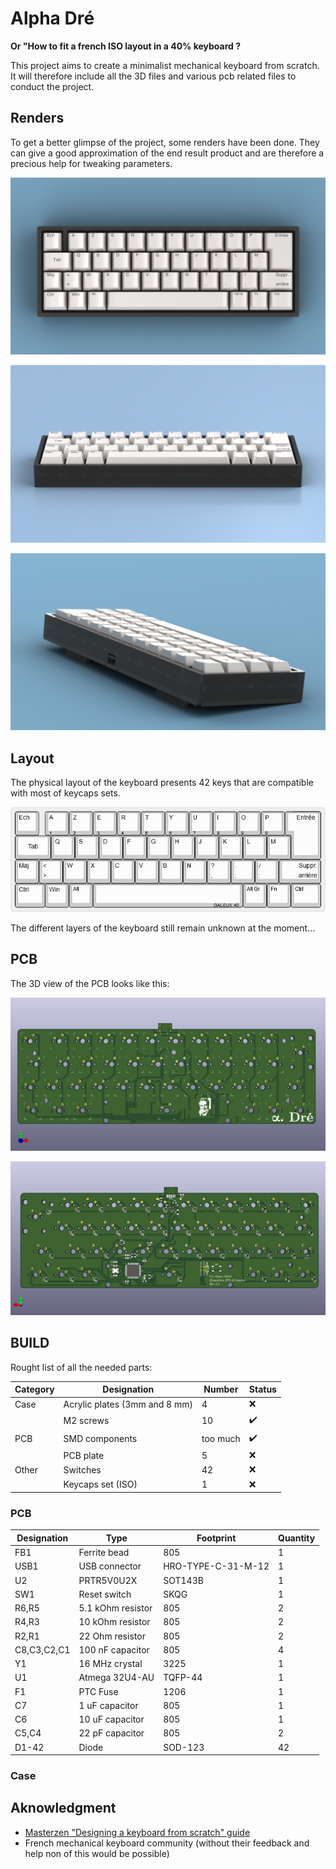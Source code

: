# Alpha Dré

__Or "How to fit a french ISO layout in a 40% keyboard ?__

This project aims to create a minimalist mechanical keyboard from scratch. It will therefore include all the 3D files and various pcb related files to conduct the project.

## Renders

To get a better glimpse of the project, some renders have been done. They can give a good approximation of the end result product and are therefore a precious help for tweaking parameters.

![alpha_dre_render1](renders/acrylic_case_top.png)

![alpha_dre_render2](renders/acrylic_case_front.png)

![alpha_dre_render3](renders/acrylic_case_back.png)

## Layout

The physical layout of the keyboard presents 42 keys that are compatible with most of keycaps sets.

![alpha_dre_layout](docs/alpha_dre_layout.png)

The different layers of the keyboard still remain unknown at the moment...

## PCB

The 3D view of the PCB looks like this:

![pcb_front](docs/alpha_dre_pcb_top.png)

![pcb_back](docs/alpha_dre_pcb_bottom.png)

## BUILD

Rought list of all the needed parts:

| Category | Designation | Number | Status |
|----------|-------------|--------|--------|
| Case     | Acrylic plates (3mm and 8 mm) | 4 | :x:
|          | M2 screws   | 10 | :heavy_check_mark: |
| PCB      | SMD components | too much | :heavy_check_mark: |
|          | PCB plate   | 5 | :x: |
| Other    | Switches    | 42 | :x: |
|          | Keycaps set (ISO) | 1 | :x: |


### PCB

|Designation|Type             |Footprint         |Quantity|
|-----------|-----------------|------------------|--------|
|FB1        |Ferrite bead     |805               |1       |
|USB1       |USB connector    |HRO-TYPE-C-31-M-12|1       |
|U2         |PRTR5V0U2X       |SOT143B           |1       |
|SW1        |Reset switch     |SKQG              |1       |
|R6,R5      |5.1 kOhm resistor|805               |2       |
|R4,R3      |10 kOhm resistor |805               |2       |
|R2,R1      |22 Ohm resistor  |805               |2       |
|C8,C3,C2,C1|100 nF capacitor |805               |4       |
|Y1         |16 MHz crystal   |3225              |1       |
|U1         |Atmega 32U4-AU   |TQFP-44           |1       |
|F1         |PTC Fuse         |1206              |1       |
|C7         |1 uF capacitor   |805               |1       |
|C6         |10 uF capacitor  |805               |1       |
|C5,C4      |22 pF capacitor  |805               |2       |
|D1-42      |Diode            |SOD-123           |42      |


### Case



## Aknowledgment

- [Masterzen "Designing a keyboard from scratch" guide](https://www.masterzen.fr/2020/05/03/designing-a-keyboard-part-1/)
- French mechanical keyboard community (without their feedback and help non of this would be possible)